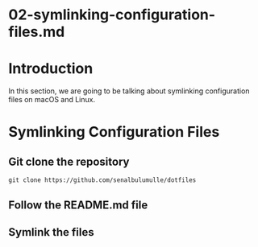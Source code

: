 # 02-symlinking-configuration-files.md


# Introduction
In this section, we are going to be talking about symlinking configuration files on macOS and Linux.




# Symlinking Configuration Files

## Git clone the repository

``` shell
git clone https://github.com/senalbulumulle/dotfiles
```


## Follow the README.md file



## Symlink the files
